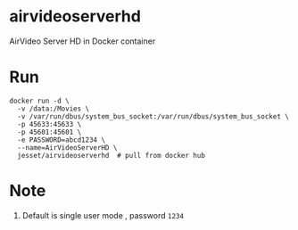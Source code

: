 # airvideoserverhd

AirVideo Server HD in Docker container


# Run

```
docker run -d \
  -v /data:/Movies \
  -v /var/run/dbus/system_bus_socket:/var/run/dbus/system_bus_socket \
  -p 45633:45633 \
  -p 45601:45601 \
  -e PASSWORD=abcd1234 \
  --name=AirVideoServerHD \
  jesset/airvideoserverhd  # pull from docker hub

```

# Note
1. Default is single user mode , password `1234`
